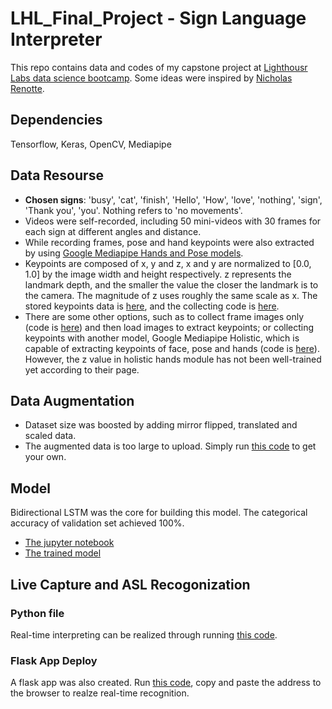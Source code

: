 # LHL_Final_Project - Sign Language Interpreter
This repo contains data and codes of my capstone project at [Lighthousr Labs data science bootcamp](https://www.lighthouselabs.ca/).
Some ideas were inspired by [Nicholas Renotte](https://github.com/nicknochnack/ActionDetectionforSignLanguage).

## Dependencies
Tensorflow, Keras, OpenCV, Mediapipe

## Data Resourse
- **Chosen signs**: 
      'busy', 'cat', 'finish', 'Hello', 'How', 'love', 'nothing', 'sign', 'Thank you', 'you'. Nothing refers to 'no movements'.
- Videos were self-recorded, including 50 mini-videos with 30 frames for each sign at different angles and distance. 
- While recording frames, pose and hand keypoints were also extracted by using [Google Mediapipe Hands and Pose models](https://google.github.io/mediapipe/solutions/hands.html).
- Keypoints are composed of x, y and z, x and y are normalized to [0.0, 1.0] by the image width and height respectively. z represents the landmark depth, and the smaller the value the closer the landmark is to the camera. The magnitude of z uses roughly the same scale as x. The stored keypoints data is [here](data/keypoints), and the collecting code is [here](src/collect_keypoints_frames.py). 
- There are some other options, such as to collect frame images only (code is [here](collect_frames.py)) and then load images to extract keypoints; or collecting keypoints with another model, Google Mediapipe Holistic, which is capable of extracting keypoints of face, pose and hands (code is [here](collect_keypoints_holistic.py)). However, the z value in holistic hands module has not been well-trained yet according to their page.

## Data Augmentation
- Dataset size was boosted by adding mirror flipped, translated and scaled data. 
- The augmented data is too large to upload. Simply run [this code](src/augment_keypoints_pose_hands.py) to get your own. 

## Model
Bidirectional LSTM was the core for building this model. The categorical accuracy of validation set achieved 100%.
- [The jupyter notebook](src/train_model.ipynb)
- [The trained model](src/trained_model)

## Live Capture and ASL Recogonization
### Python file
Real-time interpreting can be realized through running [this code](interpreter.py).

### Flask App Deploy
A flask app was also created. Run [this code](flask_app.py), copy and paste the address to the browser to realze real-time recognition. 
